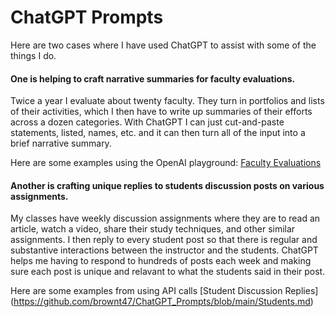 # ChatGPT Prompts

Here are two cases where I have used ChatGPT to assist with some of the things I do.

#### One is helping to craft narrative summaries for faculty evaluations.
Twice a year I evaluate about twenty faculty. They turn in portfolios and lists of their activities, which I then have to write up summaries of their efforts across a dozen categories. With ChatGPT I can just cut-and-paste statements, listed, names, etc. and it can then turn all of the input into a brief narrative summary.

Here are some examples using the OpenAI playground: [Faculty Evaluations]( https://github.com/brownt47/ChatGPT_Prompts/blob/main/Evals.md)


#### Another is crafting unique replies to students discussion posts on various assignments.
My classes have weekly discussion assignments where they are to read an article, watch a video, share their study techniques, and other similar assignments. I then reply to every student post so that there is regular and substantive interactions between the instructor and the students. ChatGPT helps me having to respond to hundreds of posts each week and making sure each post is unique and relavant to what the students said in their post.

Here are some examples from using API calls [Student Discussion Replies] (https://github.com/brownt47/ChatGPT_Prompts/blob/main/Students.md)
